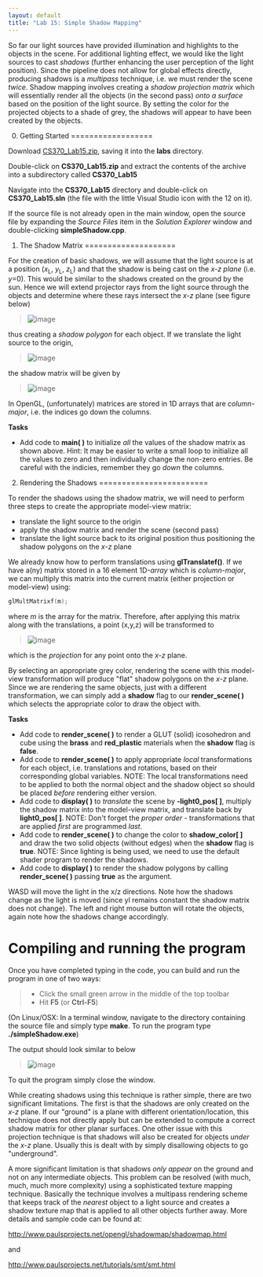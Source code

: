 ```yaml
---
layout: default
title: "Lab 15: Simple Shadow Mapping"
---
```


So far our light sources have provided illumination and highlights to the objects in the scene. For additional lighting effect, we would like the light sources to cast *shadows* (further enhancing the user perception of the light position). Since the pipeline does not allow for global effects directly, producing shadows is a *multipass* technique, i.e. we must render the scene *twice*. Shadow mapping involves creating a *shadow projection matrix* which will essentially render all the objects (in the second pass) *onto a surface* based on the position of the light source. By setting the color for the projected objects to a shade of grey, the shadows will appear to have been created by the objects.

0. Getting Started
==================

Download [CS370\_Lab15.zip](src/CS370_Lab15.zip), saving it into the **labs** directory.

Double-click on **CS370\_Lab15.zip** and extract the contents of the archive into a subdirectory called **CS370\_Lab15**

Navigate into the **CS370\_Lab15** directory and double-click on **CS370\_Lab15.sln** (the file with the little Visual Studio icon with the 12 on it).

If the source file is not already open in the main window, open the source file by expanding the *Source Files* item in the *Solution Explorer* window and double-clicking **simpleShadow.cpp**.

1. The Shadow Matrix
====================

For the creation of basic shadows, we will assume that the light source is at a position (*x*<sub>L</sub>, *y*<sub>L</sub>, *z*<sub>L</sub>) and that the shadow is being cast on the *x-z plane* (i.e. *y*=0). This would be similar to the shadows created on the ground by the sun. Hence we will extend projector rays from the light source through the objects and determine where these rays intersect the *x-z* plane (see figure below)

> ![image](images/lab15/origShadow.png)

thus creating a *shadow polygon* for each object. If we translate the light source to the origin,

> ![image](images/lab15/finalShadow.png)

the shadow matrix will be given by

> ![image](images/lab15/ShadowMatrix.png)

In OpenGL, (unfortunately) matrices are stored in 1D arrays that are *column-major*, i.e. the indices go down the columns.

**Tasks**

-   Add code to **main( )** to initialize *all* the values of the shadow matrix as shown above. Hint: It may be easier to write a small loop to initialize all the values to zero and then individually change the non-zero entries. Be careful with the indicies, remember they go *down* the columns.

2. Rendering the Shadows
========================

To render the shadows using the shadow matrix, we will need to perform three steps to create the appropriate model-view matrix:

-   translate the light source to the origin
-   apply the shadow matrix and render the scene (second pass)
-   translate the light source back to its original position thus positioning the shadow polygons on the *x-z* plane

We already know how to perform translations using **glTranslatef()**. If we have a(ny) matrix stored in a 16 element 1D-*array* which is *column-major*, we can multiply this matrix into the current matrix (either projection or model-view) using:

```cpp
glMultMatrixf(m);
```

where *m* is the array for the matrix. Therefore, after applying this matrix along with the translations, a point (x,y,z) will be transformed to

> ![image](images/lab15/ShadowProj.png)

which is the *projection* for any point onto the *x-z* plane.

By selecting an appropriate grey color, rendering the scene with this model-view transformation will produce "flat" shadow polygons on the *x-z* plane. Since we are rendering the same objects, just with a different transformation, we can simply add a **shadow** flag to our **render\_scene( )** which selects the appropriate color to draw the object with.

**Tasks**

-   Add code to **render\_scene( )** to render a GLUT (solid) icosohedron and cube using the **brass** and **red\_plastic** materials when the **shadow** flag is **false**.
-   Add code to **render\_scene( )** to apply appropriate *local* transformations for each object, i.e. translations and rotations, based on their corresponding global variables. NOTE: The local transformations need to be applied to both the normal object and the shadow object so should be placed *before* rendering either version.
-   Add code to **display( )** to *translate* the scene by **-light0\_pos[ ]**, multiply the shadow matrix into the model-view matrix, and translate back by **light0\_pos[ ]**. NOTE: Don't forget the *proper order* - transformations that are applied *first* are programmed *last*.
-   Add code to **render\_scene( )** to change the color to **shadow\_color[ ]** and draw the two solid objects (without edges) when the **shadow** flag is **true**. NOTE: Since lighting is being used, we need to use the default shader program to render the shadows.
-   Add code to **display( )** to render the shadow polygons by calling **render\_scene( )** passing **true** as the argument.

WASD will move the light in the x/z directions. Note how the shadows change as the light is moved (since yl remains constant the shadow matrix does not change). The left and right mouse button will rotate the objects, again note how the shadows change accordingly.

Compiling and running the program
=================================

Once you have completed typing in the code, you can build and run the program in one of two ways:

> -   Click the small green arrow in the middle of the top toolbar
> -   Hit **F5** (or **Ctrl-F5**)

(On Linux/OSX: In a terminal window, navigate to the directory containing the source file and simply type **make**. To run the program type **./simpleShadow.exe**)

The output should look similar to below

> ![image](images/lab15/SimpleShadow.png)

To quit the program simply close the window.

While creating shadows using this technique is rather simple, there are two significant limitations. The first is that the shadows are only created on the *x-z* plane. If our "ground" is a plane with different orientation/location, this technique does not directly apply but can be extended to compute a correct shadow matrix for other planar surfaces. One other issue with this projection technique is that shadows will also be created for objects *under* the *x-z* plane. Usually this is dealt with by simply disallowing objects to go "underground".

A more significant limitation is that shadows *only appear* on the ground and not on any intermediate objects. This problem can be resolved (with much, much, much more complexity) using a sophisticated texture mapping technique. Basically the technique involves a multipass rendering scheme that keeps track of the *nearest* object to a light source and creates a shadow texture map that is applied to all other objects further away. More details and sample code can be found at:

[<http://www.paulsprojects.net/opengl/shadowmap/shadowmap.html>](http://www.paulsprojects.net/opengl/shadowmap/shadowmap.html)

and

[<http://www.paulsprojects.net/tutorials/smt/smt.html>](http://www.paulsprojects.net/tutorials/smt/smt.html)

